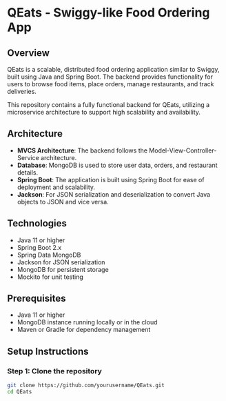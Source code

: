 # QEats - Swiggy-like Food Ordering App

## Overview
QEats is a scalable, distributed food ordering application similar to Swiggy, built using Java and Spring Boot. The backend provides functionality for users to browse food items, place orders, manage restaurants, and track deliveries.

This repository contains a fully functional backend for QEats, utilizing a microservice architecture to support high scalability and availability.

  
## Architecture
- **MVCS Architecture**: The backend follows the Model-View-Controller-Service architecture.
- **Database**: MongoDB is used to store user data, orders, and restaurant details.
- **Spring Boot**: The application is built using Spring Boot for ease of deployment and scalability.
- **Jackson**: For JSON serialization and deserialization to convert Java objects to JSON and vice versa.

## Technologies
- Java 11 or higher
- Spring Boot 2.x
- Spring Data MongoDB
- Jackson for JSON serialization
- MongoDB for persistent storage
- Mockito for unit testing

## Prerequisites
- Java 11 or higher
- MongoDB instance running locally or in the cloud
- Maven or Gradle for dependency management

## Setup Instructions

### Step 1: Clone the repository
```bash
git clone https://github.com/yourusername/QEats.git
cd QEats
